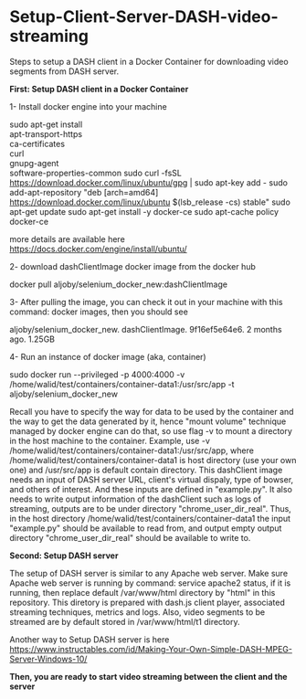 # Setup-Client-Server-DASH-video-streaming

Steps to setup a DASH client in a Docker Container for downloading video segments from DASH server. 

**First: Setup DASH client in a Docker Container**

1- Install docker engine into your machine

sudo apt-get install \
    apt-transport-https \
    ca-certificates \
    curl \
    gnupg-agent \
    software-properties-common
sudo curl -fsSL https://download.docker.com/linux/ubuntu/gpg | sudo apt-key add -
sudo add-apt-repository "deb [arch=amd64] https://download.docker.com/linux/ubuntu $(lsb_release -cs) stable"
sudo apt-get update
sudo apt-get install -y docker-ce
sudo apt-cache policy docker-ce

more details are available here https://docs.docker.com/engine/install/ubuntu/

2- download dashClientImage docker image from the docker hub

docker pull aljoby/selenium_docker_new:dashClientImage

3- After pulling the image, you can check it out in your machine with this command: docker images, then you should see

aljoby/selenium_docker_new.   dashClientImage.  9f16ef5e64e6.  2 months ago.  1.25GB

4- Run an instance of docker image (aka, container)

sudo docker run --privileged -p 4000:4000 -v /home/walid/test/containers/container-data1:/usr/src/app -t aljoby/selenium_docker_new

Recall you have to specify the way for data to be used by the container and the way to get the data generated by it, hence "mount volume" technique managed by docker engine can do that, so use flag -v to mount a directory in the host machine to the container. Example, use -v /home/walid/test/containers/container-data1:/usr/src/app, where /home/walid/test/containers/container-data1 is host directory (use your own one) and /usr/src/app is default contain directory. 
This dashClient image needs an input of DASH server URL, client's virtual dispaly, type of bowser, and others of interest. And these inputs are defined in "example.py". It also needs to write output information of the dashClient such as logs of streaming, outputs are to be under directory "chrome_user_dir_real". 
Thus, in the host directory /home/walid/test/containers/container-data1 the input "example.py" should be available to read from, and output empty output directory "chrome_user_dir_real" should be available to write to.


**Second: Setup DASH server**

The setup of DASH server is similar to any Apache web server. Make sure Apache web server is running by command: service apache2 status, if it is running, then replace default /var/www/html directory by "html" in this repository. This diretory is prepared with dash.js client player, associated streaming techniques, metrics and logs. Also, video segments to be streamed are by default stored in /var/www/html/t1 directory.

Another way to Setup DASH server is here 
https://www.instructables.com/id/Making-Your-Own-Simple-DASH-MPEG-Server-Windows-10/


**Then, you are ready to start video streaming between the client and the server**
